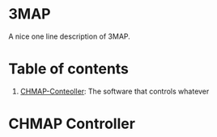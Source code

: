 # 3MAP	

A nice one line description of 3MAP.

# Table of contents

1. [CHMAP-Conteoller](/CHMAP-Controller/): The software that controls whatever

# CHMAP Controller